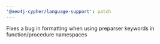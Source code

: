 ```yaml
---
'@neo4j-cypher/language-support': patch
---
```


Fixes a bug in formatting when using preparser keywords in function/procedure namespaces
